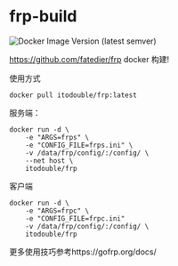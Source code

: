 # frp-build
![Docker Image Version (latest semver)](https://img.shields.io/docker/v/itodouble/frp?sort=semver)

https://github.com/fatedier/frp docker 构建!


使用方式
```
docker pull itodouble/frp:latest
```
服务端：
```
docker run -d \
    -e "ARGS=frps" \
    -e "CONFIG_FILE=frps.ini" \
    -v /data/frp/config/:/config/ \
    --net host \
    itodouble/frp
```

客户端
```
docker run -d \
    -e "ARGS=frpc" \
    -e "CONFIG_FILE=frpc.ini"
    -v /data/frp/config/:/config/ \
    itodouble/frp
```

更多使用技巧参考https://gofrp.org/docs/


